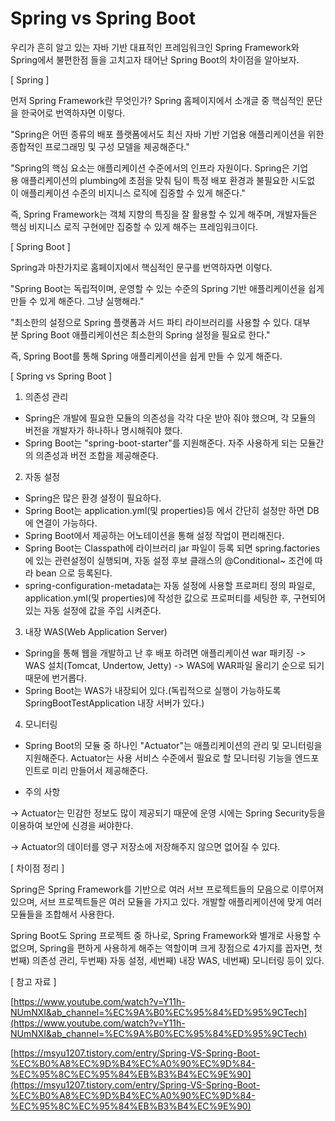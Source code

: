 # Spring vs Spring Boot

우리가 흔히 알고 있는 자바 기반 대표적인 프레임워크인 Spring Framework와 Spring에서 불편한점 들을 고치고자 태어난 Spring Boot의 차이점을 알아보자.

[ Spring ]

먼저 Spring Framework란 무엇인가? Spring 홈페이지에서 소개글 중 핵심적인 문단을 한국어로 번역하자면 이렇다.

"Spring은 어떤 종류의 배포 플랫폼에서도 최신 자바 기반 기업용 애플리케이션을 위한 종합적인 프로그래밍 및 구성 모델을 제공해준다."

"Spring의 핵심 요소는 애플리케이션 수준에서의 인프라 자원이다. Spring은 기업용 애플리케이션의 plumbing에 초점을 맞춰 팀이 특정 배포 환경과 불필요한 시도없이 애플리케이션 수준의 비지니스 로직에 집중할 수 있게 해준다."

즉, Spring Framework는 객체 지향의 특징을 잘 활용할 수 있게 해주며, 개발자들은 핵심 비지니스 로직 구현에만 집중할 수 있게 해주는 프레임워크이다.

[ Spring Boot ]

Spring과 마찬가지로 홈페이지에서 핵심적인 문구를 번역하자면 이렇다.

"Spring Boot는 독립적이며, 운영할 수 있는 수준의 Spring 기반 애플리케이션을 쉽게 만들 수 있게 해준다. 그냥 실행해라."

"최소한의 설정으로 Spring 플랫폼과 서드 파티 라이브러리를 사용할 수 있다. 대부분 Spring Boot 애플리케이션은 최소한의 Spring 설정을 필요로 한다."

즉, Spring Boot를 통해 Spring 애플리케이션을 쉽게 만들 수 있게 해준다.

[ Spring vs Spring Boot ]

1. 의존성 관리

- Spring은 개발에 필요한 모듈의 의존성을 각각 다운 받아 줘야 했으며, 각 모듈의 버전을 개발자가 하나하나 명시해줘야 했다.
- Spring Boot는 "spring-boot-starter"를 지원해준다. 자주 사용하게 되는 모듈간의 의존성과 버전 조합을 제공해준다.

2. 자동 설정

- Spring은 많은 환경 설정이 필요하다.
- Spring Boot는 application.yml(및 properties)등 에서 간단히 설정만 하면 DB에 연결이 가능하다.
- Spring Boot에서 제공하는 어노테이션을 통해 설정 작업이 편리해진다.
- Spring Boot는 Classpath에 라이브러리 jar 파일이 등록 되면 spring.factories에 있는 관련설정이 실행되며, 자동 설정 후보 클래스의 @Conditional~ 조건에 따라 bean 으로 등록된다.
- spring-configuration-metadata는 자동 설정에 사용할 프로퍼티 정의 파일로, application.yml(및 properties)에 작성한 값으로 프로퍼티를 세팅한 후, 구현되어 있는 자동 설정에 값을 주입 시켜준다.

3. 내장 WAS(Web Application Server)

- Spring을 통해 웹을 개발하고 난 후 배포 하려면 애플리케이션 war 패키징 -> WAS 설치(Tomcat, Undertow, Jetty) -> WAS에 WAR파일 올리기 순으로 되기 때문에 번거롭다.
- Spring Boot는 WAS가 내장되어 있다.(독립적으로 실행이 가능하도록 SpringBootTestApplication 내장 서버가 있다.)

4. 모니터링

- Spring Boot의 모듈 중 하나인 "Actuator"는 애플리케이션의 관리 및 모니터링을 지원해준다. Actuator는 사용 서비스 수준에서 필요로 할 모니터링 기능을 엔드포인트로 미리 만들어서 제공해준다.

* 주의 사항

-> Actuator는 민감한 정보도 많이 제공되기 때문에 운영 시에는 Spring Security등을 이용하여 보안에 신경을 써야한다.

-> Actuator의 데이터를 영구 저장소에 저장해주지 않으면 없어질 수 있다.

[ 차이점 정리 ]

Spring은 Spring Framework를 기반으로 여러 서브 프로젝트들의 모음으로 이루어져 있으며, 서브 프로젝트들은 여러 모듈을 가지고 있다. 개발할 애플리케이션에 맞게 여러 모듈들을 조합해서 사용한다.

Spring Boot도 Spring 프로젝트 중 하나로, Spring Framework와 별개로 사용할 수 없으며, Spring을 편하게 사용하게 해주는 역할이며 크게 장점으로 4가지를 꼽자면, 첫번째) 의존성 관리, 두번째) 자동 설정, 세번째) 내장 WAS, 네번째) 모니터링 등이 있다.

[ 참고 자료 ]

[https://www.youtube.com/watch?v=Y11h-NUmNXI&ab_channel=%EC%9A%B0%EC%95%84%ED%95%9CTech](https://www.youtube.com/watch?v=Y11h-NUmNXI&ab_channel=%EC%9A%B0%EC%95%84%ED%95%9CTech)

[https://msyu1207.tistory.com/entry/Spring-VS-Spring-Boot-%EC%B0%A8%EC%9D%B4%EC%A0%90%EC%9D%84-%EC%95%8C%EC%95%84%EB%B3%B4%EC%9E%90](https://msyu1207.tistory.com/entry/Spring-VS-Spring-Boot-%EC%B0%A8%EC%9D%B4%EC%A0%90%EC%9D%84-%EC%95%8C%EC%95%84%EB%B3%B4%EC%9E%90)